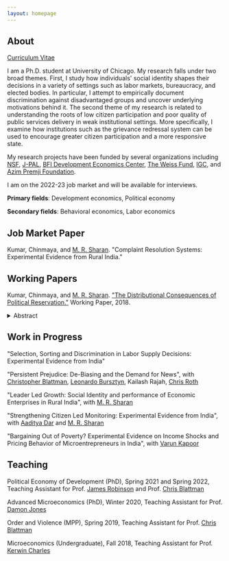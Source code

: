 ```yaml
---
layout: homepage
---
```


## About

[Curriculum Vitae](/documents/Chinmaya_Kumar_cv.pdf)

I am a Ph.D. student at University of Chicago. My research falls under two broad themes. First, I study how individuals' social identity shapes their decisions in a variety of settings such as labor markets, bureaucracy, and elected bodies. In particular, I attempt to empirically document discrimination against disadvantaged groups and uncover underlying motivations behind it. The second theme of my research is related to understanding the roots of low citizen participation and poor quality of public services delivery in weak institutional settings. More specifically, I examine how institutions such as the grievance redressal system can be used to encourage greater citizen participation and a more responsive state. 

My research projects have been funded by several organizations including [NSF](), [J-PAL](https://www.povertyactionlab.org/), [BFI Development Economics Center](https://bfi.uchicago.edu/centers-programs/development-economics-center/), [The Weiss Fund](https://bfi.uchicago.edu/the-weiss-fund/), [IGC](https://www.theigc.org/), and [Azim Premji Foundation](https://azimpremjifoundation.org/). 

I am on the 2022-23 job market and will be available for interviews. 

**Primary fields**: Development economics, Political economy 

**Secondary fields**: Behavioral economics, Labor economics 


## Job Market Paper
Kumar, Chinmaya, and [M. R. Sharan](https://www.mrsharan.com/). "Complaint Resolution Systems: Experimental Evidence from Rural India."

## Working Papers

Kumar, Chinmaya, and [M. R. Sharan](https://www.mrsharan.com/). ["The Distributional Consequences of Political Reservation."](/research/reservation.pdf) Working Paper, 2018. 
<details>
  <summary>Abstract</summary> A key goal of affirmative action policies is to reduce disparities between disadvantaged minority groups and others. We study one such policy: mandated political representation in favor
of low caste (Scheduled Castes/SC) groups in India. Using secondary data on public goods from
across 45,000 villages, private assets from over 17 million rural households, political candidacy
data from over 300,000 local jurisdictions and a primary survey of nearly 8,000 households from
Bihar, we study how political reservation affects inter-group disparities in the short- and long run.
Using a regression discontinuity design framework, we show that political reservation in
favor of SCs for the post of local government head (a) lowers SC-non-SC disparities in access to
public goods in the short-run (5 years later) and long-run (13 years later) (b) lowers inter-group
private asset inequality modestly in the short-run and substantially in the long-run (c) dampens
asset accumulation abilities of the dominant non-minority sub-castes in the short-run (d) has no
efficiency consequences in the short-run and (e) increases political participation and presence of
low caste members in local government in the long-run. Turning to mechanisms, we show that
government programs are better targeted towards low castes in reserved constituencies. Our
results suggest a virtuous cycle between political representation and resource access, which reap
significant benefits for minority groups in the long run. 
  
</details>

## Work in Progress

"Selection, Sorting and Discrimination in Labor Supply Decisions: Experimental Evidence from India" 

"Persistent Prejudice: De-Biasing and the Demand for News", with [Christopher Blattman](https://chrisblattman.com/), [Leonardo Bursztyn](https://home.uchicago.edu/bursztyn/index.html), Kailash Rajah, [Chris Roth](https://sites.google.com/site/chrisrotheconomics/home) 

"Leader Led Growth: Social Identity and performance of Economic Enterprises in Rural India", with [M. R. Sharan](https://www.mrsharan.com/)

"Strengthening Citizen Led Monitoring: Experimental Evidence from India", with [Aaditya Dar](https://aadityadar.com/) and [M. R. Sharan](https://www.mrsharan.com/)

"Bargaining Out of Poverty? Experimental Evidence on Income Shocks and Pricing Behavior of Microentrepreneurs in India", with [Varun Kapoor](https://sites.google.com/view/varunk/)

## Teaching

Political Economy of Development (PhD), Spring 2021 and Spring 2022, Teaching Assistant for Prof. [James Robinson](https://voices.uchicago.edu/jamesrobinson/) and Prof. [Chris Blattman](https://chrisblattman.com/)

Advanced Microeconomics (PhD), Winter 2020, Teaching Assistant for Prof. [Damon Jones](https://home.uchicago.edu/~j1s/)

Order and Violence (MPP), Spring 2019, Teaching Assistant for Prof. [Chris Blattman](https://chrisblattman.com/)

Microeconomics (Undergraduate), Fall 2018, Teaching Assistant for Prof. [Kerwin Charles](https://kerwin-charles.squarespace.com/)
